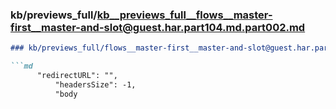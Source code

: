 ### kb/previews_full/kb__previews_full__flows__master-first__master-and-slot@guest.har.part104.md.part002.md

```md
### kb/previews_full/flows__master-first__master-and-slot@guest.har.part104.md (part 002)

```md
      "redirectURL": "",
          "headersSize": -1,
          "body
```

```

```
